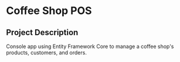 # Coffee Shop POS 

## Project Description

Console app using Entity Framework Core to manage a coffee shop's products, customers, and orders.
